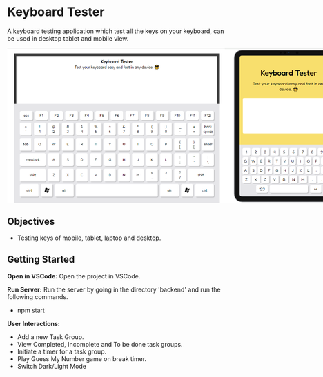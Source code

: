 # Keyboard Tester

A keyboard testing application which test all the keys on your keyboard, can be used in desktop tablet and mobile view.
<!-- -->
<div style="display:flex;">
    <img src="screenshots/Capture1.PNG" alt="Screenshot 2" width="600"">
    <!-- -->
    <!-- -->
    <br>
    <br>
    <img src="screenshots/Capture2.PNG" alt="Screenshot 2" width="300"">
    <img src="screenshots/Capture3.PNG" alt="Screenshot 2" width="200"">
</div>

## Objectives

- Testing keys of mobile, tablet, laptop and desktop.

## Getting Started

**Open in VSCode:**
Open the project in VSCode.

**Run Server:**
Run the server by going in the directory 'backend' and run the following commands.

- npm start

**User Interactions:**

- Add a new Task Group.
- View Completed, Incomplete and To be done task groups.
- Initiate a timer for a task group.
- Play Guess My Number game on break timer.
- Switch Dark/Light Mode
